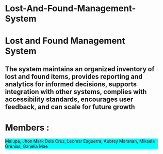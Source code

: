 # Lost-And-Found-Management-System


<h1>Lost and Found Management System</h1>
<h2>The system maintains an organized inventory of lost and found items, provides reporting and analytics for informed decisions, supports integration with other systems, complies with accessibility standards, encourages user feedback, and can scale for future growth</h2>

<h1>Members :</h1>

 <div style="Background-color: aqua ;" font-size="100px">
  Malupa, Jhon Mark 
  Dela Cruz, Leomar 
  Esguerra, Aubrey
  Maranan, Mikaela
  Grenias, Ganella Mae
 </div>
